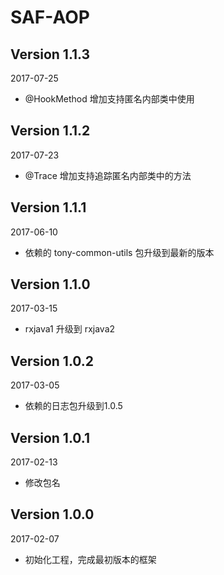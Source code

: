 SAF-AOP
===

Version 1.1.3
---
2017-07-25
 *  @HookMethod 增加支持匿名内部类中使用

Version 1.1.2
---
2017-07-23
 *  @Trace 增加支持追踪匿名内部类中的方法

Version 1.1.1
---
2017-06-10
 *  依赖的 tony-common-utils 包升级到最新的版本

Version 1.1.0
---
2017-03-15
 *  rxjava1 升级到 rxjava2

Version 1.0.2
---
2017-03-05
 *  依赖的日志包升级到1.0.5

Version 1.0.1
---
2017-02-13
 *  修改包名

Version 1.0.0
---
2017-02-07
 *  初始化工程，完成最初版本的框架